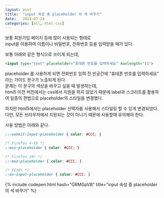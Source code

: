 ```yaml
---
layout: post
title:  "input 속성 중 placeholder 의 색 바꾸기"
date:   2014-07-24
categories: [all, html-css]
---
```


보통 회원가입 페이지 등에 많이 사용되는 형태로<br>
input을 이용하여 이름이나 비밀번호, 전화번호 등을 입력받을 때가 있다.<br>
  
보통 아래와 같은 형식으로 쓰이게 되는데,<br>

```html
<input type="text" placeholder="휴대폰 번호를 입력하세요" maxlength="11">​
```

placeholder 를 사용하게 되면 전화번호 입력 전 빈공간에 "휴대폰 번호를 입력하세요" 라는 가이드 문구가 노출되게 된다.<br>
문제는 이 문구의 색상을 바꾸고 싶을 때 발생하는데,<br>
html5 이전 버전에서는 css에서 지원을 하지 않았기 때문에 label과 스크리트를 활용하여 일종의 편법으로 placeholder의 스타일을 변경했다.<br>
 
 
하지만 html5에서는 placeholder 선택자를 사용해서 스타일링 할 수 있게 변경되었다.<br>
다만, 모든 브라우저에서 지원되는 것이 아니기 때문에 사용할때 유의해야 한다.<br>
  
사용 방법은 아래와 같다.<br>

```css
::-webkit-input-placeholder { color: #CCC; }

/* Firefox 4-18 */
:-moz-placeholder { color: #CCC; }

/* Firefox 19+ */
::-moz-placeholder { color: #CCC; }

/* IE10+ */
:-ms-input-placeholder { color: #CCC; } 
```

{% include codepen.html hash="GRMGpVB" title="input 속성 중 placeholder 의 색 바꾸기" %}
